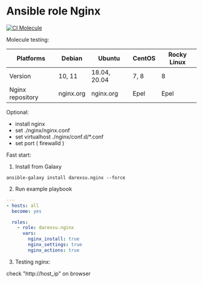 # Ansible role Nginx
[![CI Molecule](https://github.com/darexsu/ansible-role-nginx/actions/workflows/ci.yml/badge.svg)](https://github.com/darexsu/ansible-role-nginx/actions/workflows/ci.yml)

Molecule testing:

| Platforms |    Debian     |    Ubuntu     |    CentOS     |  Rocky Linux |
| --------- | ------------- | ------------- | ------------- | ------------ |
|  Version  |   10, 11      | 18.04, 20.04  |     7, 8      |      8       |
| Nginx repository |  nginx.org    | nginx.org   | Epel    | Epel  |

Optional:
  - install nginx
  - set ./nginx/nginx.conf
  - set virtualhost ./nginx/conf.d/*.conf
  - set port  ( firewalld )

Fast start:
1) Install from Galaxy
```
ansible-galaxy install darexsu.nginx --force
```
2) Run example playbook
```yaml
---
- hosts: all
  become: yes

  roles:
    - role: darexsu.nginx
      vars:
        nginx_install: true
        nginx_settings: true
        nginx_actions: true
```
3) Testing nginx:

check "http://host_ip" on browser
